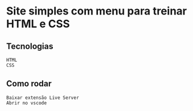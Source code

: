 # Site simples com menu para treinar HTML e CSS

## Tecnologias
    HTML
    CSS

## Como rodar
    Baixar extensão Live Server
    Abrir no vscode